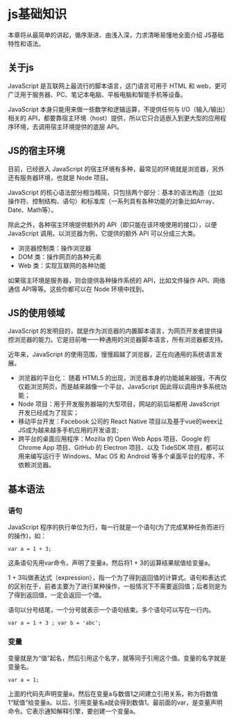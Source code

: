 # js基础知识
本章将从最简单的讲起，循序渐进、由浅入深，力求清晰易懂地全面介绍 JS基础特性和语法。

## 关于js
JavaScript 是互联网上最流行的脚本语言，这门语言可用于 HTML 和 web，更可广泛用于服务器、PC、笔记本电脑、平板电脑和智能手机等设备。

JavaScript 本身只能用来做一些数学和逻辑运算，不提供任何与 I/O（输入/输出）相关的 API，都要靠宿主环境（host）提供，所以它只合适嵌入到更大型的应用程序环境，去调用宿主环境提供的底层 API。

## JS的宿主环境
目前，已经嵌入 JavaScript 的宿主环境有多种，最常见的环境就是浏览器，另外还有服务器环境，也就是 Node 项目。

JavaScript 的核心语法部分相当精简，只包括两个部分：基本的语法构造（比如操作符、控制结构、语句）和标准库（一系列具有各种功能的对象比如Array、Date、Math等）。

除此之外，各种宿主环境提供额外的 API（即只能在该环境使用的接口），以便 JavaScript 调用。以浏览器为例，它提供的额外 API 可以分成三大类。
- 浏览器控制类：操作浏览器
- DOM 类：操作网页的各种元素
- Web 类：实现互联网的各种功能

如果宿主环境是服务器，则会提供各种操作系统的 API，比如文件操作 API、网络通信 API等等。这些你都可以在 Node 环境中找到。

## JS的使用领域
JavaScript 的发明目的，就是作为浏览器的内置脚本语言，为网页开发者提供操控浏览器的能力。它是目前唯一一种通用的浏览器脚本语言，所有浏览器都支持。

近年来，JavaScript 的使用范围，慢慢超越了浏览器，正在向通用的系统语言发展。
- 浏览器的平台化： 随着 HTML5 的出现，浏览器本身的功能越来越强，不再仅仅能浏览网页，而是越来越像一个平台，JavaScript 因此得以调用许多系统功能；
- Node 项目：用于开发服务器端的大型项目，网站的前后端都用 JavaScript 开发已经成为了现实；
- 移动平台开发：Facebook 公司的 React Native 项目以及基于vue的weex让JS成为越来越多手机应用的开发语言;
- 跨平台的桌面应用程序：Mozilla 的 Open Web Apps 项目、Google 的 Chrome App 项目、GitHub 的 Electron 项目、以及 TideSDK 项目，都可以用来编写运行于 Windows、Mac OS 和 Android 等多个桌面平台的程序，不依赖浏览器。

## 基本语法
### 语句
JavaScript 程序的执行单位为行，每一行就是一个语句(为了完成某种任务而进行的操作)，如：
```
var a = 1 + 3;
```
这条语句先用var命令，声明了变量a，然后将1 + 3的运算结果赋值给变量a。

1 + 3叫做表达式（expression），指一个为了得到返回值的计算式。语句和表达式的区别在于，前者主要为了进行某种操作，一般情况下不需要返回值；后者则是为了得到返回值，一定会返回一个值。

语句以分号结尾，一个分号就表示一个语句结束。多个语句可以写在一行内。

```
var a = 1 + 3 ; var b = 'abc';
```

### 变量
变量就是为“值”起名，然后引用这个名字，就等同于引用这个值。变量的名字就是变量名。
```
var a = 1;
```
上面的代码先声明变量a，然后在变量a与数值1之间建立引用关系，称为将数值1“赋值”给变量a。以后，引用变量名a就会得到数值1。最前面的var，是变量声明命令。它表示通知解释引擎，要创建一个变量a。
